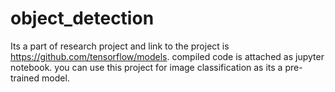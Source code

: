 # object_detection
Its a part of research project and link to the project is https://github.com/tensorflow/models. compiled code is attached as jupyter notebook. you can use this project for image classification as its a pre-trained model.
